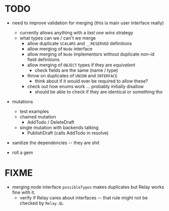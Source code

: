 TODO
====

- need to improve validation for merging (this is main user interface really)
  - currently allows anything with a *last one wins* strategy
  - what types can we / can't we merge
    - allow duplicate `SCALARS` and `__RESERVED` definitions
    - allow merging of `Node` interface
    - allow merging of `Node` implementors without duplicate non-id field definitions
    - allow merging of `OBJECT` types if they are *equivalent*
      - check fields are the same (name / type)
    - throw on duplicates of `UNION` and `INTERFACE`
      - think about if it would ever be required to allow these?
    - check out how enums work ... probably initially disallow
      - should be able to check if they are identical or something tho

- mutations
  - test examples
  - chained mutation
    - AddTodo / DeleteDraft
  - single mutation with backends talking
    - PublishDraft (calls AddTodo in resolve)

- sanitize the dependencies -- they are shit

- roll a gem


FIXME
=====

- merging node interface `possibleTypes` makes duplicates but Relay works fine with it.
  - verify if Relay cares about interfaces -- that rule might not be checked by `Relay.QL`
